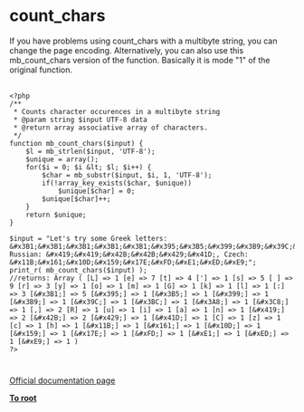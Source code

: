 # count_chars



If you have problems using count_chars with a multibyte string, you can change the page encoding. Alternatively, you can also use this mb_count_chars version of the function. Basically it is mode "1" of the original function.<br><br>

```
<?php
/**
 * Counts character occurences in a multibyte string
 * @param string $input UTF-8 data
 * @return array associative array of characters.
 */
function mb_count_chars($input) {
    $l = mb_strlen($input, 'UTF-8');
    $unique = array();
    for($i = 0; $i &lt; $l; $i++) {
        $char = mb_substr($input, $i, 1, 'UTF-8');
        if(!array_key_exists($char, $unique))
            $unique[$char] = 0;
        $unique[$char]++;
    }
    return $unique;
}

$input = "Let's try some Greek letters: &#x3B1;&#x3B1;&#x3B1;&#x3B1;&#x3B1;&#x395;&#x3B5;&#x399;&#x3B9;&#x39C;&#x3BC;&#x3A8;&#x3C8;, Russian: &#x419;&#x419;&#x42B;&#x42B;&#x429;&#x41D;, Czech: &#x11B;&#x161;&#x10D;&#x159;&#x17E;&#xFD;&#xE1;&#xED;&#xE9;";
print_r( mb_count_chars($input) ); 
//returns: Array ( [L] => 1 [e] => 7 [t] => 4 ['] => 1 [s] => 5 [ ] => 9 [r] => 3 [y] => 1 [o] => 1 [m] => 1 [G] => 1 [k] => 1 [l] => 1 [:] => 3 [&#x3B1;] => 5 [&#x395;] => 1 [&#x3B5;] => 1 [&#x399;] => 1 [&#x3B9;] => 1 [&#x39C;] => 1 [&#x3BC;] => 1 [&#x3A8;] => 1 [&#x3C8;] => 1 [,] => 2 [R] => 1 [u] => 1 [i] => 1 [a] => 1 [n] => 1 [&#x419;] => 2 [&#x42B;] => 2 [&#x429;] => 1 [&#x41D;] => 1 [C] => 1 [z] => 1 [c] => 1 [h] => 1 [&#x11B;] => 1 [&#x161;] => 1 [&#x10D;] => 1 [&#x159;] => 1 [&#x17E;] => 1 [&#xFD;] => 1 [&#xE1;] => 1 [&#xED;] => 1 [&#xE9;] => 1 )
?>
```
  

#

[Official documentation page](https://www.php.net/manual/en/function.count-chars.php)

**[To root](/README.md)**
